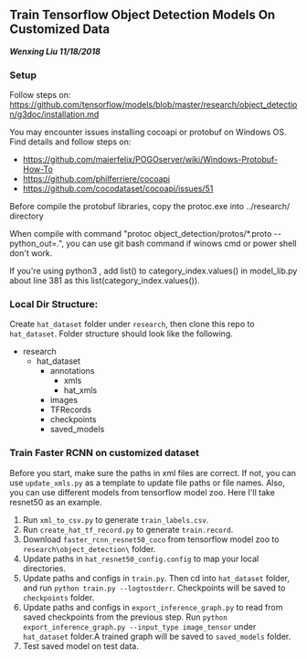 ## Train Tensorflow Object Detection Models On Customized Data

***Wenxing Liu 11/18/2018***

### Setup

Follow steps on:
https://github.com/tensorflow/models/blob/master/research/object_detection/g3doc/installation.md

You may encounter issues installing cocoapi or protobuf on Windows OS. Find details and follow steps on:
- https://github.com/maierfelix/POGOserver/wiki/Windows-Protobuf-How-To
- https://github.com/philferriere/cocoapi
- https://github.com/cocodataset/cocoapi/issues/51

Before compile the protobuf libraries, copy the protoc.exe into ../research/ directory 

When compile with command "protoc object_detection/protos/*.proto --python_out=.", you can use git bash command if winows cmd or power shell don't work. 

If you're using python3 , add list() to category_index.values() in model_lib.py about line 381 as this list(category_index.values()).

### Local Dir Structure:

Create `hat_dataset` folder under `research`, then clone this repo to `hat_dataset`. Folder structure should look like the following.

- research
    - hat_dataset
        - annotations
            - xmls
            - hat_xmls
        - images
        - TFRecords
        - checkpoints
        - saved_models
        

### Train Faster RCNN on customized dataset
Before you start, make sure the paths in xml files are correct. If not, you can use `update_xmls.py` as a template to update file paths or file names.
Also, you can use different models from tensorflow model zoo. Here I'll take resnet50 as an example. 

1. Run `xml_to_csv.py` to generate `train_labels.csv`.
2. Run `create_hat_tf_record.py` to generate `train.record`.
3. Download `faster_rcnn_resnet50_coco` from tensorflow model zoo to `research\object_detection\` folder.
4. Update paths in `hat_resnet50_config.config` to map your local directories.
5. Update paths and configs in `train.py`. Then cd into `hat_dataset` folder, and run `python train.py --logtostderr`. Checkpoints will be saved to `checkpoints` folder.
6. Update paths and configs in `export_inference_graph.py` to read from saved checkpoints from the previous step. Run `python export_inference_graph.py --input_type image_tensor` under `hat_dataset` folder.A trained graph will be saved to `saved_models` folder.
7. Test saved model on test data.
